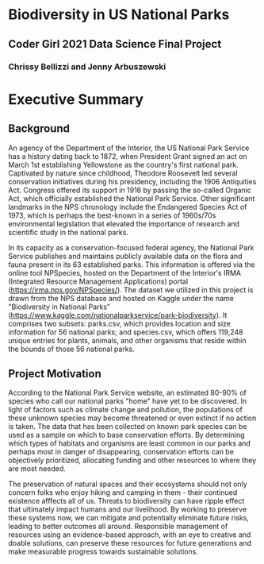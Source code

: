 # Biodiversity in US National Parks

## Coder Girl 2021 Data Science Final Project

### Chrissy Bellizzi and Jenny Arbuszewski

# Executive Summary

## Background

An agency of the Department of the Interior, the US National Park Service has a history dating back to 1872, when President Grant signed an act on March 1st establishing Yellowstone as the country's first national park.  Captivated by nature since childhood, Theodore Roosevelt led several conservation initiatives during his presidency, including the 1906 Antiquities Act.  Congress offered its support in 1916 by passing the so-called Organic Act, which officially established the National Park Service.  Other significant landmarks in the NPS chronology include the Endangered Species Act of 1973, which is perhaps the best-known in a series of 1960s/70s environmental legislation that elevated the importance of research and scientific study in the national parks.

In its capacity as a conservation-focused federal agency, the National Park Service publishes and maintains publicly available data on the flora and fauna present in its 63 established parks.  This information is offered via the online tool NPSpecies, hosted on the Department of the Interior's IRMA (Integrated Resource Management Applications) portal (https://irma.nps.gov/NPSpecies/).  The dataset we utilized in this project is drawn from the NPS database and hosted on Kaggle under the name "Biodiversity in National Parks" (https://www.kaggle.com/nationalparkservice/park-biodiversity).  It comprises two subsets: parks.csv, which provides location and size information for 56 national parks; and species.csv, which offers 119,248 unique entries for plants, animals, and other organisms that reside within the bounds of those 56 national parks.

## Project Motivation

According to the National Park Service website, an estimated 80-90% of species who call our national parks "home" have yet to be discovered.  In light of factors such as climate change and pollution, the populations of these unknown species may become threatened or even extinct if no action is taken.  The data that has been collected on known park species can be used as a sample on which to base conservation efforts.  By determining which types of habitats and organisms are least common in our parks and perhaps most in danger of disappearing, conservation efforts can be objectively prioritized, allocating funding and other resources to where they are most needed.

The preservation of natural spaces and their ecosystems should not only concern folks who enjoy hiking and camping in them - their continued existence afffects all of us.  Threats to biodiversity can have ripple effect that ultimately impact humans and our livelihood.  By working to preserve these systems now, we can mitigate and potentially eliminate future risks, leading to better outcomes all around.  Responsible management of resources using an evidence-based approach, with an eye to creative and doable solutions, can preserve these resources for future generations and make measurable progress towards sustainable solutions.